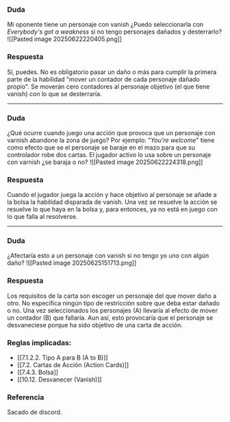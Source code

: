 ### Duda
Mi oponente tiene un personaje con vanish ¿Puedo seleccionarla con _Everybody's got a weakness_ si no tengo personajes dañados y desterrarlo?
![[Pasted image 20250622220405.png]]

### Respuesta
Sí, puedes. No es obligatorio pasar un daño o más para cumplir la primera parte de la habilidad "mover un contador de cada personaje dañado propio". Se moverán cero contadores al personaje objetivo (el que tiene vanish) con lo que se desterraría.

---
### Duda
¿Qué ocurre cuando juego una acción que provoca que un personaje con varnish abandone la zona de juego? Por ejemplo: "*You're welcome*" tiene como efecto que se el personaje se baraje en el mazo para que su controlador robe dos cartas. El jugador activo lo usa sobre un personaje con varnish ¿se baraja o no?
![[Pasted image 20250622224318.png]]
### Respuesta
Cuando el jugador juega la acción y hace objetivo al personaje se añade a la bolsa la habilidad disparada de vanish. Una vez se resuelve la acción se resuelve lo que haya en la bolsa y, para entonces, ya no está en juego con lo que falla al resolverse.

---
### Duda
¿Afectaría esto a un personaje con vanish si no tengo yo uno con algún daño?
![[Pasted image 20250625151713.png]]
### Respuesta
Los requisitos de la carta son escoger un personaje del que mover daño a otro. No especifica ningún tipo de restricción sobre que deba estar dañado o no. Una vez seleccionados los personajes (A) llevaría al efecto de mover un contador (B) que fallaría. Aun así, esto provocaría que el personaje se desvaneciese porque ha sido objetivo de una carta de acción.

### Reglas implicadas:
- [[7.1.2.2. Tipo A para B (A to B)]]
- [[7.2. Cartas de Acción (Action Cards)]]
- [[7.4.3. Bolsa]]
- [[10.12. Desvanecer (Vanish)]]
### Referencia
Sacado de discord.

